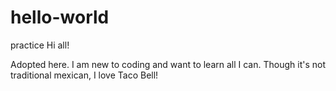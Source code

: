 # hello-world
practice
Hi all!

Adopted here. I am new to coding and want to learn all I can. 
Though it's not traditional mexican, I love Taco Bell!
